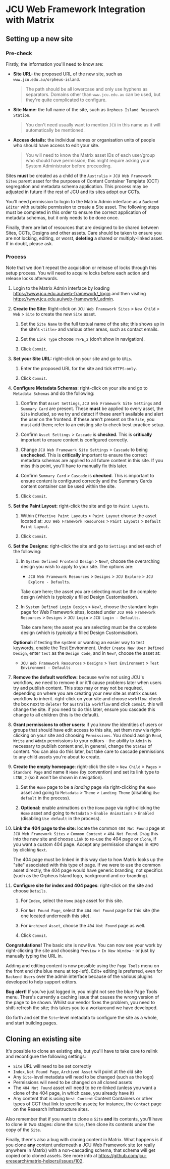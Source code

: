
# JCU Web Framework Integration with Matrix

## Setting up a new site

### Pre-check

Firstly, the information you'll need to know are:

* **Site URL:** the proposed URL of the new site, such as
  `www.jcu.edu.au/orpheus-island`.

  > The path should be all lowercase and only use hyphens as separators.
  > Domains other than `www.jcu.edu.au` can be used, but they're quite
  > complicated to configure.

* **Site Name:** the full name of the site, such as `Orpheus Island Research
  Station`.

  > You don't need usually want to mention `JCU` in this name as it
  > will automatically be mentioned.

* **Access details:** the individual names or organisation units of people who
  should have access to edit your site.

  > You will need to know the Matrix asset IDs of each user/group who should
  > have permission; this might require asking your System Administrator
  > before proceeding.

Sites **must** be created as a child of the `Australia` > `JCU Web Framework
Sites` parent asset for the purposes of Content Container Template (CCT)
segregation and metadata schema application.  This process may be adjusted in
future if the rest of JCU and its sites adopt our CCTs.

You'll need permission to login to the Matrix Admin interface as a `Backend
Editor` with suitable permission to create a Site asset.  The following steps
must be completed in this order to ensure the correct application of metadata
schemas, but it only needs to be done once.

Finally, there are **lot** of resources that are designed to be shared between
Sites, CCTs, Designs and other assets.  Care should be taken to ensure you are
not locking, editing, or worst, **deleting** a shared or multiply-linked
asset.  If in doubt, please ask.

### Process

<div class="alert alert-warning">Note that we don't repeat the acquisition or
release of locks through this setup process. You will need to acquire locks
before each action and release locks afterwards.</div>

1. Login to the Matrix Admin interface by loading
   <https://www.jcu.edu.au/web-framework/_login> and then visiting
   <https://www.jcu.edu.au/web-framework/_admin>.

1. **Create the Site:** Right-click on `JCU Web Framework Sites` > `New
   Child` > `Web` > `Site` to create the new `Site` asset.

    1. Set the `Site Name` to the full textual name of the site; this shows up in
       the site's `<title>` and various other areas, such as contact emails.

    1. Set the  `Link Type` choose `TYPE_2` (don’t show in navigation).

    1. Click `Commit`.

1. **Set your Site URL:** right-click on your site and go to `URLs`.

   1. Enter the proposed URL for the site and tick `HTTPS-only`.

   1. Click `Commit`.

1. **Configure Metadata Schemas**: right-click on your site and go to
   `Metadata Schemas` and do the following:

   1. Confirm that `Asset Settings`, `JCU Web Framework Site Settings` and `Summary Card` are
      present. These **must** be applied to every asset, the `Site` included,
      so we try and detect if these aren't available and alert the user on the
      frontend.  If these aren't present on the `Site`, you must add them;
      refer to an existing site to check best-practice setup.
      
   1. Confirm `Asset Settings` > `Cascade` is **checked**. This is **critically**
      important to ensure content is configured correctly.

   1. Change `JCU Web Framework Site Settings` > `Cascade` to being **unchecked**. This
      is **critically** important to ensure the correct metadata schemas are applied
      to all future content in this site.  If you miss this point, you'll have to
      manually fix this later.
      
   1. Confirm `Summary Card` > `Cascade` is **checked**. This is important to ensure content is configured correctly and the Summary Cards content container can be used within the site.

   1. Click `Commit`.

1. **Set the Paint Layout:** right-click the site and go to `Paint Layouts`.

   1. Within `Effective Paint Layouts` > `Paint Layout` choose the asset located
      at: `JCU Web Framework Resources` > `Paint Layouts` > `Default Paint Layout`.

   1. Click `Commit`.

1. **Set the Designs:** right-click the site and go to `Settings` and set
   each of the following:

   1. In `System Defined Frontend Design` > `New?`, choose the overarching design
      you wish to apply to your site.  The options are:

      * `JCU Web Framework Resources` > `Designs` > `JCU Explore` > `JCU
        Explore - Defaults`.

      Take care here; the asset you are selecting must be the complete design
      (which is *typically* a filled Design Customisation).

   1. In `System Defined Login Design` > `New?`, choose the standard login
      page for Web Framework sites, located under `JCU Web Framework
      Resources` > `Designs` > `JCU Login` > `JCU Login - Defaults`.

      Take care here; the asset you are selecting must be the complete design
      (which is *typically* a filled Design Customisation).

   **Optional:** if testing the system or wanting an easier way to test
   keywords, enable the Test Environment.  Under `Create New User Defined
   Design`, enter `test` as the `Design Code`, and in `New?`, choose the asset
   at:

   * `JCU Web Framework Resources` > `Designs` > `Test
     Environment` > `Test Environment - Defaults`

1. **Remove the default workflow:** because we're not using JCU's workflow, we
   need to remove it or it'll cause problems later when users try and publish
   content.  This step may or may not be required, depending on where you are
   creating your new site as matrix causes workflow to inherit.  right-click
   on your site and choose `workflow`. check the box next to `delete?` for
   `australia workflow` and click `commit`.  this will change the site.  if
   you need to do this later, ensure you cascade this change to all children
   (this is the default).

1. **Grant permissions to other users:** if you know the identities of users
   or groups that should have edit access to this site, set them now via
   right-clicking on your site and choosing `Permissions`.  You
   should assign `Read`, `Write` and `Admin` permissions to your editors - the
   ability to `Admin` is necessary to publish content and, in general, change
   the `Status` of content.  You can also do this later, but take care to
   cascade permissions to any child assets you're about to create.

1. **Create the empty homepage**: right-click the site > `New Child` > `Pages` >
   `Standard Page` and name it `Home` (by convention) and set its link type to
   `LINK_2` (so it won't be shown in navigation).

    1. Set the `Home` page to be a *landing* page via right-clicking the `Home`
       asset and going to `Metadata` > `Theme` > `Landing Theme` (disabling
       `Use default` in the process).

    1. **Optional:** enable animations on the `Home` page via right-clicking
       the `Home` asset and going to `Metadata` > `Enable Animations` >
       `Enabled` (disabling `Use default` in the process).

1. **Link the 404 page to the site:** locate the common `404 Not Found` page
   at `JCU Web Framework Sites` > `Common Content` > `404 Not Found`.
   Drag this into the new site and choose `Link` to re-use the 404 page or
   `Clone`, if you want a custom 404 page.  Accept any permission changes in
   `HIPO` by clicking `Next`.

   The 404 page must be linked in this way due to how Matrix looks up the
   "site" associated with this type of page.  If we were to use the common
   asset directly, the 404 page would have generic branding, not specifics
   (such as the Orpheus Island logo, background and co-branding).

1. **Configure site for index and 404 pages**: right-click on the site and
   choose `Details`.

   1. For `Index`, select the `Home` page asset for this site.

   1. For `Not Found Page`, select the `404 Not Found` page for this site (the
      one located underneath this site).

   1. For `Archived Asset`, choose the `404 Not Found` page as well.

   1. Click `Commit`.

<div class="alert alert-success">
<strong>Congratulations!</strong> The basic site is now live. You can now see
your work by right-clicking the site and choosing <code>Preview</code> >
<code>In New Window</code> - or just by manually typing the URL in.
</div>

Adding and editing content is now possible using the `Page Tools` menu on
the front end (the blue menu at top-left).  Edit+ editing is preferred, even
for `Backend Users` over the admin interface because of the various plugins
developed to help support editors.

<div class="alert alert-warning">
<strong>Bug alert!</strong> If you've just logged in, you might not see the
blue Page Tools menu.  There's currently a caching issue that causes the wrong
version of the page to be shown.  Whilst our vendor fixes the problem, you
need to shift-refresh the site; this takes you to a workaround we have
developed.
</div>

Go forth and set the `Site`-level metadata to configure the site as a whole,
and start building pages.

## Cloning an existing site

It's possible to clone an existing site, but you'll have to take care to
relink and reconfigure the following settings:

* `Site` URL will need to be set correctly
* `Index`, `Not Found Page`, `Archived Asset` will point at the old site
* Any `Site`-level metadata will need to be changed (such as the logo)
* Permissions will need to be changed on all cloned assets
* The `404 Not Found` asset will need to be re-linked (unless you want a clone
  of the 404 page, in which case, you already have it)
* Any content that is using `Nest Content` Content Containers or other types
  of CCT that link to specific assets; for instance, the `Contact` page on the
  Research Infrastructure sites.

Also remember that if you want to clone a `Site` **and** its contents, you'll
have to clone in two stages: clone the `Site`, then clone its contents under
the copy of the `Site`.

Finally, there's also a bug with cloning content in Matrix.  What happens is
if you clone **any** content underneath a JCU Web Framework site (or really
anywhere in Matrix) with a non-cascading schema, that schema will get copied
onto cloned assets.  See more info at
<https://github.com/jcu-eresearch/matrix-helpers/issues/102>.

